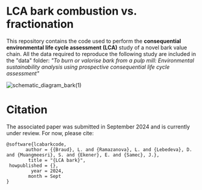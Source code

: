 # LCA bark combustion vs. fractionation

This repository contains the code used to perform the **consequential environmental life cycle assessment (LCA)** study of a novel bark value chain. All the data required to reproduce the following study are included in the "data" folder: 
*"To burn or valorise bark from a pulp mill: Environmental sustainability analysis using prospective consequential life cycle assessment"*

![schematic_diagram_bark(1)](https://github.com/leabrd/lcabark/assets/52202023/f993e44a-cc93-4ebc-94af-c0fc7e0e6a10)


# Citation 

The associated paper was submitted in September 2024 and is currently under review. For now, please cite:
```
@software{lcabarkcode,
       author = {{Braud}, L. and {Ramazanova}, L. and {Lebedeva}, D. and {Muangmeesri}, S. and {Ekener}, E. and {Samec}, J.},
        title = "{LCA bark}",
 howpublished = {},
         year = 2024,
        month = Sept
}
```
